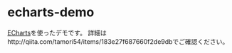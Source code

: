 # echarts-demo

[ECharts](https://ecomfe.github.io/echarts/index-en.html)を使ったデモです。
詳細はhttp://qiita.com/tamori54/items/183e27f687660f2de9dbでご確認ください。
